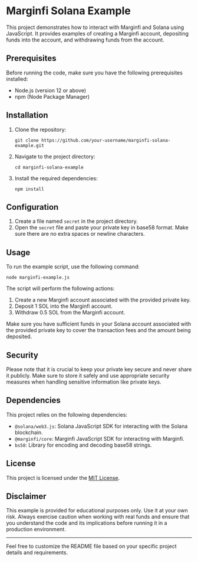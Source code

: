 # Marginfi Solana Example

This project demonstrates how to interact with Marginfi and Solana using JavaScript. It provides examples of creating a Marginfi account, depositing funds into the account, and withdrawing funds from the account.

## Prerequisites

Before running the code, make sure you have the following prerequisites installed:

- Node.js (version 12 or above)
- npm (Node Package Manager)

## Installation

1. Clone the repository:

   ```
   git clone https://github.com/your-username/marginfi-solana-example.git
   ```

2. Navigate to the project directory:

   ```
   cd marginfi-solana-example
   ```

3. Install the required dependencies:

   ```
   npm install
   ```

## Configuration

1. Create a file named `secret` in the project directory.
2. Open the `secret` file and paste your private key in base58 format. Make sure there are no extra spaces or newline characters.

## Usage

To run the example script, use the following command:

```
node marginfi-example.js
```

The script will perform the following actions:

1. Create a new Marginfi account associated with the provided private key.
2. Deposit 1 SOL into the Marginfi account.
3. Withdraw 0.5 SOL from the Marginfi account.

Make sure you have sufficient funds in your Solana account associated with the provided private key to cover the transaction fees and the amount being deposited.

## Security

Please note that it is crucial to keep your private key secure and never share it publicly. Make sure to store it safely and use appropriate security measures when handling sensitive information like private keys.

## Dependencies

This project relies on the following dependencies:

- `@solana/web3.js`: Solana JavaScript SDK for interacting with the Solana blockchain.
- `@marginfi/core`: Marginfi JavaScript SDK for interacting with Marginfi.
- `bs58`: Library for encoding and decoding base58 strings.

## License

This project is licensed under the [MIT License](LICENSE).

## Disclaimer

This example is provided for educational purposes only. Use it at your own risk. Always exercise caution when working with real funds and ensure that you understand the code and its implications before running it in a production environment.

---

Feel free to customize the README file based on your specific project details and requirements.
